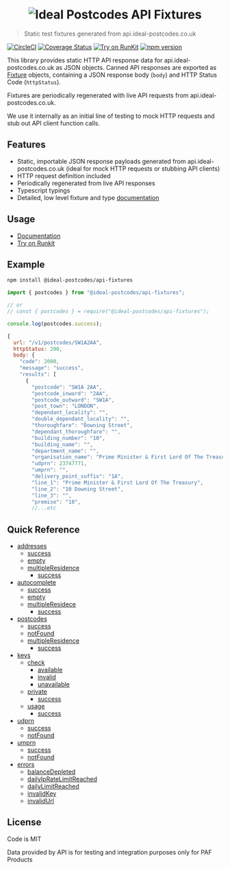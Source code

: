 <h1 align="center">
  <img src="https://img.ideal-postcodes.co.uk/API%20Fixtures%20Logo@3x.png" alt="Ideal Postcodes API Fixtures">
</h1>

> Static test fixtures generated from api.ideal-postcodes.co.uk

[![CircleCI](https://circleci.com/gh/ideal-postcodes/api-fixtures.svg?style=svg)](https://circleci.com/gh/ideal-postcodes/api-fixtures) 
[![Coverage Status](https://coveralls.io/repos/github/ideal-postcodes/api-fixtures/badge.svg?branch=master)](https://coveralls.io/github/ideal-postcodes/api-fixtures?branch=master)
[![Try on RunKit](https://badge.runkitcdn.com/@ideal-postcodes/api-fixtures.svg)](https://npm.runkit.com/@ideal-postcodes/api-fixtures)
[![npm version](https://badge.fury.io/js/%40ideal-postcodes%2Fapi-fixtures.svg)](https://badge.fury.io/js/%40ideal-postcodes%2Fapi-fixtures)

This library provides static HTTP API response data for api.ideal-postcodes.co.uk as JSON objects. Canned API responses are exported as [Fixture](https://api-fixtures.ideal-postcodes.dev/interfaces/fixture.html) objects, containing a JSON response body (`body`) and HTTP Status Code (`httpStatus`).

Fixtures are periodically regenerated with live API requests from api.ideal-postcodes.co.uk.

We use it internally as an initial line of testing to mock HTTP requests and stub out API client function calls.

## Features

- Static, importable JSON response payloads generated from api.ideal-postcodes.co.uk (ideal for mock HTTP requests or stubbing API clients)
- HTTP request definition included
- Periodically regenerated from live API responses
- Typescript typings
- Detailed, low level fixture and type [documentation](https://api-fixtures.ideal-postcodes.dev/)

## Usage

- [Documentation](https://api-fixtures.ideal-postcodes.dev/)
- [Try on Runkit](https://npm.runkit.com/@ideal-postcodes/api-fixtures)

## Example

```bash
npm install @ideal-postcodes/api-fixtures
```

```javascript
import { postcodes } from "@ideal-postcodes/api-fixtures";

// or 
// const { postcodes } = require("@ideal-postcodes/api-fixtures");

console.log(postcodes.success);

{
  url: "/v1/postcodes/SW1A2AA",
  httpStatus: 200,
  body: {
    "code": 2000,
    "message": "success",
    "results": [
      {
        "postcode": "SW1A 2AA",
        "postcode_inward": "2AA",
        "postcode_outward": "SW1A",
        "post_town": "LONDON",
        "dependant_locality": "",
        "double_dependant_locality": "",
        "thoroughfare": "Downing Street",
        "dependant_thoroughfare": "",
        "building_number": "10",
        "building_name": "",
        "department_name": "",
        "organisation_name": "Prime Minister & First Lord Of The Treasury",
        "udprn": 23747771,
        "umprn": "",
        "delivery_point_suffix": "1A",
        "line_1": "Prime Minister & First Lord Of The Treasury",
        "line_2": "10 Downing Street",
        "line_3": "",
        "premise": "10",
        //...etc
```

## Quick Reference

- [addresses](https://api-fixtures.ideal-postcodes.dev/globals.html#addresses)
  - [success](https://api-fixtures.ideal-postcodes.dev/globals.html#addresses.success)
  - [empty](https://api-fixtures.ideal-postcodes.dev/globals.html#addresses.empty)
  - [multipleResidence](https://api-fixtures.ideal-postcodes.dev/globals.html#addresses.multipleresidence)
    - [success](https://api-fixtures.ideal-postcodes.dev/globals.html#addresses.multipleresidence.success-1)
- [autocomplete](https://api-fixtures.ideal-postcodes.dev/globals.html#autocomplete)
  - [success](https://api-fixtures.ideal-postcodes.dev/globals.html#autocomplete.success-1)
  - [empty](https://api-fixtures.ideal-postcodes.dev/globals.html#autocomplete.empty)
  - [multipleResidece](https://api-fixtures.ideal-postcodes.dev/globals.html#autocomplete.multipleresidence)
    - [success](https://api-fixtures.ideal-postcodes.dev/globals.html#autocomplete.multipleresidence.success-1)
- [postcodes](https://api-fixtures.ideal-postcodes.dev/globals.html#postcodes)
  - [success](https://api-fixtures.ideal-postcodes.dev/globals.html#postcodes.success)
  - [notFound](https://api-fixtures.ideal-postcodes.dev/globals.html#postcodes.notfound)
  - [multipleResidence](https://api-fixtures.ideal-postcodes.dev/globals.html#postcodes.multipleresidence)
    - [success](https://api-fixtures.ideal-postcodes.dev/globals.html#postcodes.multipleresidence.success-1)
- [keys](https://api-fixtures.ideal-postcodes.dev/globals.html#keys)
  - [check](https://api-fixtures.ideal-postcodes.dev/globals.html#keys.check)
    - [available](https://api-fixtures.ideal-postcodes.dev/globals.html#keys.check.available)
    - [invalid](https://api-fixtures.ideal-postcodes.dev/globals.html#keys.check.invalid)
    - [unavailable](https://api-fixtures.ideal-postcodes.dev/globals.html#keys.check.unavailable)
  - [private](https://api-fixtures.ideal-postcodes.dev/globals.html#keys.private)
    - [success](https://api-fixtures.ideal-postcodes.dev/globals.html#keys.private.success)
  - [usage](https://api-fixtures.ideal-postcodes.dev/globals.html#keys.usage)
    - [success](https://api-fixtures.ideal-postcodes.dev/globals.html#keys.usage.success)
- [udprn](https://api-fixtures.ideal-postcodes.dev/globals.html#udprn)
  - [success](https://api-fixtures.ideal-postcodes.dev/globals.html#udprn.success)
  - [notFound](https://api-fixtures.ideal-postcodes.dev/globals.html#udprn.notfound)
- [umprn](https://api-fixtures.ideal-postcodes.dev/globals.html#umprn)
  - [success](https://api-fixtures.ideal-postcodes.dev/globals.html#umprn.success)
  - [notFound](https://api-fixtures.ideal-postcodes.dev/globals.html#umprn.notfound)
- [errors](https://api-fixtures.ideal-postcodes.dev/globals.html#errors)
  - [balanceDepleted](https://api-fixtures.ideal-postcodes.dev/globals.html#errors.balancedepleted)
  - [dailyIpRateLimitReached](https://api-fixtures.ideal-postcodes.dev/globals.html#errors.balancedepleted)
  - [dailyLimitReached](https://api-fixtures.ideal-postcodes.dev/globals.html#errors.dailylimitreached)
  - [invalidKey](https://api-fixtures.ideal-postcodes.dev/globals.html#errors.invalidkey)
  - [invalidUrl](https://api-fixtures.ideal-postcodes.dev/globals.html#errors.invalidurl)

## License

Code is MIT

Data provided by API is for testing and integration purposes only for PAF Products

